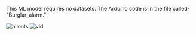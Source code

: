 This ML model requires no datasets.
The Arduino code is in the file called- "Burglar_alarm."
<!---
SudarshanaSRao/SudarshanaSRao is a ✨ special ✨ repository because its `README.md` (this file) appears on your GitHub profile.
You can click the Preview link to take a look at your changes.
--->

![allouts](https://github.com/SudarshanaSRao/Python-and-its-applications-in-ML/assets/87690830/667892df-90a4-4587-8606-28a2f0032453)
![vid](https://github.com/SudarshanaSRao/Python-and-its-applications-in-ML/assets/87690830/668b97ba-88f2-4001-8f6c-a2eaa6fe86ab)
